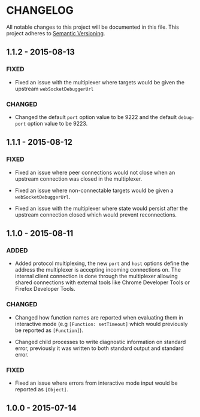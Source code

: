 # CHANGELOG

All notable changes to this project will be documented in this file.
This project adheres to [Semantic Versioning](http://semver.org/).

## 1.1.2 - 2015-08-13
### FIXED

- Fixed an issue with the multiplexer where targets would be given
the upstream `webSocketDebuggerUrl`

### CHANGED

- Changed the default `port` option value to be 9222 and the default
`debug-port` option value to be 9223.

## 1.1.1 - 2015-08-12
### FIXED

- Fixed an issue where peer connections would not close when an upstream
connection was closed in the multiplexer.

- Fixed an issue where non-connectable targets would be given a
`webSocketDebuggerUrl`.

- Fixed an issue with the multiplexer where state would persist after the
upstream connection closed which would prevent reconnections.

## 1.1.0 - 2015-08-11
### ADDED

- Added protocol multiplexing, the new `port` and `host` options define
the address the multiplexer is accepting incoming connections on. The internal client connection is done through the multiplexer allowing shared connections with external tools like Chrome Developer Tools or Firefox Developer Tools.

### CHANGED

- Changed how function names are reported when evaluating them in interactive mode
(e.g `[Function: setTimeout]` which would previously be reported as `[Function]`).

- Changed child processes to write diagnostic information on standard error,
previously it was written to both standard output and standard error.

### FIXED

- Fixed an issue where errors from interactive mode input would be reported as `[Object]`.

## 1.0.0 - 2015-07-14
